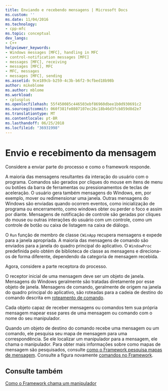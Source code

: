 ```yaml
---
title: Enviando e recebendo mensagens | Microsoft Docs
ms.custom: ''
ms.date: 11/04/2016
ms.technology:
- cpp-mfc
ms.topic: conceptual
dev_langs:
- C++
helpviewer_keywords:
- Windows messages [MFC], handling in MFC
- control-notification messages [MFC]
- messages [MFC], receiving
- messages [MFC], MFC
- MFC, messages
- messages [MFC], sending
ms.assetid: 9ce189cb-b259-4c3b-b6f2-9cfbed18b98b
author: mikeblome
ms.author: mblome
ms.workload:
- cplusplus
ms.openlocfilehash: 55f450085c446503ebf86960dbee1b0d930691c2
ms.sourcegitcommit: 060f381fe0807107ec26c18b46d3fcb859d8d2e7
ms.translationtype: MT
ms.contentlocale: pt-BR
ms.lasthandoff: 06/25/2018
ms.locfileid: "36931998"
---
```

# <a name="message-sending-and-receiving"></a>Envio e recebimento da mensagem
Considere a enviar parte do processo e como o framework responde.  
  
 A maioria das mensagens resultantes da interação do usuário com o programa. Comandos são gerados por cliques do mouse em itens de menu ou botões da barra de ferramentas ou pressionamentos de teclas de aceleração. O usuário gera também mensagens do Windows, em, por exemplo, mover ou redimensionar uma janela. Outras mensagens do Windows são enviadas quando ocorrem eventos, como inicialização de programa ou encerramento, como windows obter ou perder o foco e assim por diante. Mensagens de notificação de controle são geradas por cliques do mouse ou outras interações do usuário com um controle, como um controle de botão ou caixa de listagem na caixa de diálogo.  
  
 O `Run` função de membro de classe `CWinApp` recupera mensagens e expede para a janela apropriada. A maioria das mensagens de comando são enviados para a janela do quadro principal do aplicativo. O `WindowProc` predefinida pelo obtém de biblioteca de classe as mensagens e direciona-os de forma diferente, dependendo da categoria de mensagem recebida.  
  
 Agora, considere a parte receptora do processo.  
  
 O receptor inicial de uma mensagem deve ser um objeto de janela. Mensagens do Windows geralmente são tratadas diretamente por esse objeto de janela. Mensagens de comando, geralmente de origem na janela do quadro principal do aplicativo, são roteadas para a cadeia de destino do comando descrita em [roteamento de comando](../mfc/command-routing.md).  
  
 Cada objeto capaz de receber mensagens ou comandos tem sua própria mensagem mapear esse pares de uma mensagem ou comando com o nome do seu manipulador.  
  
 Quando um objeto de destino do comando recebe uma mensagem ou um comando, ele pesquisa seu mapa de mensagem para uma correspondência. Se ele localizar um manipulador para a mensagem, ele chama o manipulador. Para obter mais informações sobre como mapas de mensagem são pesquisados, consulte [como o Framework pesquisa mapas de mensagem](../mfc/how-the-framework-searches-message-maps.md). Consulte a figura novamente [comandos no Framework](../mfc/user-interface-objects-and-command-ids.md).  
  
## <a name="see-also"></a>Consulte também  
 [Como o Framework chama um manipulador](../mfc/how-the-framework-calls-a-handler.md)

